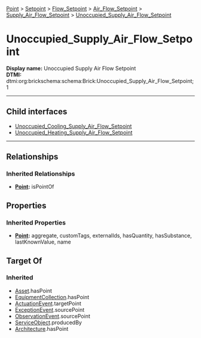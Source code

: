 [Point](../../../../../Point.md) > [Setpoint](../../../../Setpoint.md) > [Flow_Setpoint](../../../Flow_Setpoint.md) > [Air_Flow_Setpoint](../../Air_Flow_Setpoint.md) > [Supply_Air_Flow_Setpoint](../Supply_Air_Flow_Setpoint.md) > [Unoccupied_Supply_Air_Flow_Setpoint](#)
# Unoccupied_Supply_Air_Flow_Setpoint

**Display name:** Unoccupied Supply Air Flow Setpoint<br />
**DTMI:** dtmi:org:brickschema:schema:Brick:Unoccupied_Supply_Air_Flow_Setpoint;1

---


## Child interfaces
* [Unoccupied_Cooling_Supply_Air_Flow_Setpoint](Unoccupied_Cooling_Supply_Air_Flow_Setpoint.md)
* [Unoccupied_Heating_Supply_Air_Flow_Setpoint](Unoccupied_Heating_Supply_Air_Flow_Setpoint.md)

---
## Relationships
### Inherited Relationships
* **[Point](../../../../../Point.md):** isPointOf
## Properties
### Inherited Properties
* **[Point](../../../../../Point.md):** aggregate, customTags, externalIds, hasQuantity, hasSubstance, lastKnownValue, name
## Target Of
### Inherited
* [Asset](../../../../../../Asset/Asset.md).hasPoint
* [EquipmentCollection](../../../../../../Collection/AssetCollection/EquipmentCollection/EquipmentCollection.md).hasPoint
* [ActuationEvent](../../../../../../Event/PointEvent/ActuationEvent.md).targetPoint
* [ExceptionEvent](../../../../../../Event/PointEvent/ExceptionEvent.md).sourcePoint
* [ObservationEvent](../../../../../../Event/PointEvent/ObservationEvent.md).sourcePoint
* [ServiceObject](../../../../../../Information/ServiceObject/ServiceObject.md).producedBy
* [Architecture](../../../../../../Space/Architecture/Architecture.md).hasPoint
